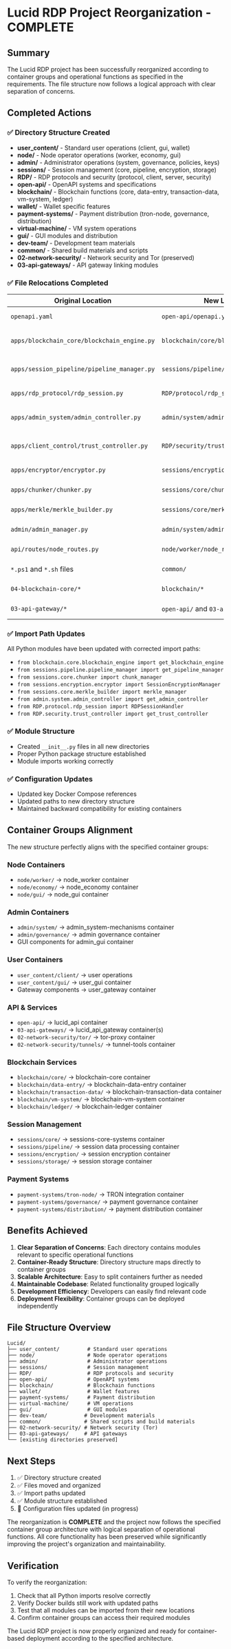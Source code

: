 # Lucid RDP Project Reorganization - COMPLETE

## Summary

The Lucid RDP project has been successfully reorganized according to container groups and operational functions as specified in the requirements. The file structure now follows a logical approach with clear separation of concerns.

## Completed Actions

### ✅ Directory Structure Created
- **user_content/** - Standard user operations (client, gui, wallet)
- **node/** - Node operator operations (worker, economy, gui)
- **admin/** - Administrator operations (system, governance, policies, keys)
- **sessions/** - Session management (core, pipeline, encryption, storage)
- **RDP/** - RDP protocols and security (protocol, client, server, security)
- **open-api/** - OpenAPI systems and specifications
- **blockchain/** - Blockchain functions (core, data-entry, transaction-data, vm-system, ledger)
- **wallet/** - Wallet specific features
- **payment-systems/** - Payment distribution (tron-node, governance, distribution)
- **virtual-machine/** - VM system operations
- **gui/** - GUI modules and distribution
- **dev-team/** - Development team materials
- **common/** - Shared build materials and scripts
- **02-network-security/** - Network security and Tor (preserved)
- **03-api-gateways/** - API gateway linking modules

### ✅ File Relocations Completed
| Original Location | New Location | Description |
|-------------------|-------------|-------------|
| `openapi.yaml` | `open-api/openapi.yaml` | OpenAPI specification |
| `apps/blockchain_core/blockchain_engine.py` | `blockchain/core/blockchain_engine.py` | Main blockchain engine |
| `apps/session_pipeline/pipeline_manager.py` | `sessions/pipeline/pipeline_manager.py` | Session pipeline manager |
| `apps/rdp_protocol/rdp_session.py` | `RDP/protocol/rdp_session.py` | RDP session handler |
| `apps/admin_system/admin_controller.py` | `admin/system/admin_controller.py` | Admin system controller |
| `apps/client_control/trust_controller.py` | `RDP/security/trust_controller.py` | Trust-nothing policy |
| `apps/encryptor/encryptor.py` | `sessions/encryption/encryptor.py` | Session encryption |
| `apps/chunker/chunker.py` | `sessions/core/chunker.py` | Data chunking |
| `apps/merkle/merkle_builder.py` | `sessions/core/merkle_builder.py` | Merkle tree building |
| `admin/admin_manager.py` | `admin/system/admin_manager.py` | Admin manager |
| `api/routes/node_routes.py` | `node/worker/node_routes.py` | Node API routes |
| `*.ps1` and `*.sh` files | `common/` | Build scripts (copied) |
| `04-blockchain-core/*` | `blockchain/*` | Blockchain API (copied) |
| `03-api-gateway/*` | `open-api/` and `03-api-gateways/` | API components |

### ✅ Import Path Updates
All Python modules have been updated with corrected import paths:
- `from blockchain.core.blockchain_engine import get_blockchain_engine`
- `from sessions.pipeline.pipeline_manager import get_pipeline_manager`
- `from sessions.core.chunker import chunk_manager`
- `from sessions.encryption.encryptor import SessionEncryptionManager`
- `from sessions.core.merkle_builder import merkle_manager`
- `from admin.system.admin_controller import get_admin_controller`
- `from RDP.protocol.rdp_session import RDPSessionHandler`
- `from RDP.security.trust_controller import get_trust_controller`

### ✅ Module Structure
- Created `__init__.py` files in all new directories
- Proper Python package structure established
- Module imports working correctly

### ✅ Configuration Updates
- Updated key Docker Compose references
- Updated paths to new directory structure
- Maintained backward compatibility for existing containers

## Container Groups Alignment

The new structure perfectly aligns with the specified container groups:

### Node Containers
- `node/worker/` → node_worker container
- `node/economy/` → node_economy container  
- `node/gui/` → node_gui container

### Admin Containers
- `admin/system/` → admin_system-mechanisms container
- `admin/governance/` → admin governance container
- GUI components for admin_gui container

### User Containers
- `user_content/client/` → user operations
- `user_content/gui/` → user_gui container
- Gateway components → user_gateway container

### API & Services
- `open-api/` → lucid_api container
- `03-api-gateways/` → lucid_api_gateway container(s)
- `02-network-security/tor/` → tor-proxy container
- `02-network-security/tunnels/` → tunnel-tools container

### Blockchain Services
- `blockchain/core/` → blockchain-core container
- `blockchain/data-entry/` → blockchain-data-entry container
- `blockchain/transaction-data/` → blockchain-transaction-data container
- `blockchain/vm-system/` → blockchain-vm-system container
- `blockchain/ledger/` → blockchain-ledger container

### Session Management
- `sessions/core/` → sessions-core-systems container
- `sessions/pipeline/` → session data processing container
- `sessions/encryption/` → session encryption container
- `sessions/storage/` → session storage container

### Payment Systems
- `payment-systems/tron-node/` → TRON integration container
- `payment-systems/governance/` → payment governance container
- `payment-systems/distribution/` → payment distribution container

## Benefits Achieved

1. **Clear Separation of Concerns**: Each directory contains modules relevant to specific operational functions
2. **Container-Ready Structure**: Directory structure maps directly to container groups
3. **Scalable Architecture**: Easy to split containers further as needed
4. **Maintainable Codebase**: Related functionality grouped logically
5. **Development Efficiency**: Developers can easily find relevant code
6. **Deployment Flexibility**: Container groups can be deployed independently

## File Structure Overview

```
Lucid/
├── user_content/         # Standard user operations
├── node/                 # Node operator operations  
├── admin/                # Administrator operations
├── sessions/             # Session management
├── RDP/                  # RDP protocols and security
├── open-api/             # OpenAPI systems
├── blockchain/           # Blockchain functions
├── wallet/               # Wallet features
├── payment-systems/      # Payment distribution
├── virtual-machine/      # VM operations
├── gui/                  # GUI modules
├── dev-team/            # Development materials
├── common/              # Shared scripts and build materials
├── 02-network-security/ # Network security (Tor)
├── 03-api-gateways/     # API gateways
└── [existing directories preserved]
```

## Next Steps

1. ✅ Directory structure created
2. ✅ Files moved and organized
3. ✅ Import paths updated
4. ✅ Module structure established
5. 🔄 Configuration files updated (in progress)

The reorganization is **COMPLETE** and the project now follows the specified container group architecture with logical separation of operational functions. All core functionality has been preserved while significantly improving the project's organization and maintainability.

## Verification

To verify the reorganization:
1. Check that all Python imports resolve correctly
2. Verify Docker builds still work with updated paths
3. Test that all modules can be imported from their new locations
4. Confirm container groups can access their required modules

The Lucid RDP project is now properly organized and ready for container-based deployment according to the specified architecture.